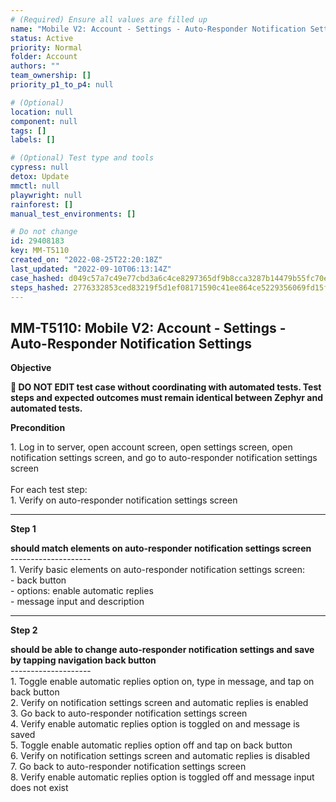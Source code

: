 ```yaml
---
# (Required) Ensure all values are filled up
name: "Mobile V2: Account - Settings - Auto-Responder Notification Settings"
status: Active
priority: Normal
folder: Account
authors: ""
team_ownership: []
priority_p1_to_p4: null

# (Optional)
location: null
component: null
tags: []
labels: []

# (Optional) Test type and tools
cypress: null
detox: Update
mmctl: null
playwright: null
rainforest: []
manual_test_environments: []

# Do not change
id: 29408183
key: MM-T5110
created_on: "2022-08-25T22:20:18Z"
last_updated: "2022-09-10T06:13:14Z"
case_hashed: d049c57a7c49e77cbd3a6c4ce8297365df9b8cca3287b14479b55fc70e73f55217edc2339880a4c6d08b65db49287e2c
steps_hashed: 2776332853ced83219f5d1ef08171590c41ee864ce5229356069fd15f3034c55dd1807940377be9e0f7dd188eae91a53
---
```


<!-- (Auto-generated) Based on frontmatter's "key" and "name" -->

## MM-T5110: Mobile V2: Account - Settings - Auto-Responder Notification Settings

**Objective**

**🛑 DO NOT EDIT test case without coordinating with automated tests. Test steps and expected outcomes must remain identical between Zephyr and automated tests.**

**Precondition**

1\. Log in to server, open account screen, open settings screen, open notification settings screen, and go to auto-responder notification settings screen\
\
For each test step:\
1\. Verify on auto-responder notification settings screen

---

**Step 1**

**should match elements on auto-responder notification settings screen**\
\--------------------\
1\. Verify basic elements on auto-responder notification settings screen:\
\- back button\
\- options: enable automatic replies\
\- message input and description

---

**Step 2**

**should be able to change auto-responder notification settings and save by tapping navigation back button**\
\--------------------\
1\. Toggle enable automatic replies option on, type in message, and tap on back button\
2\. Verify on notification settings screen and automatic replies is enabled\
3\. Go back to auto-responder notification settings screen\
4\. Verify enable automatic replies option is toggled on and message is saved\
5\. Toggle enable automatic replies option off and tap on back button\
6\. Verify on notification settings screen and automatic replies is disabled\
7\. Go back to auto-responder notification settings screen\
8\. Verify enable automatic replies option is toggled off and message input does not exist

